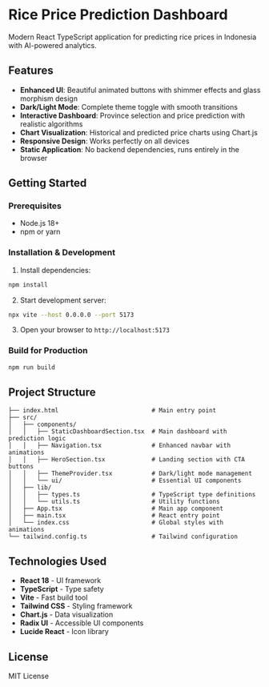 # Rice Price Prediction Dashboard

Modern React TypeScript application for predicting rice prices in Indonesia with AI-powered analytics.

## Features

- **Enhanced UI**: Beautiful animated buttons with shimmer effects and glass morphism design
- **Dark/Light Mode**: Complete theme toggle with smooth transitions
- **Interactive Dashboard**: Province selection and price prediction with realistic algorithms
- **Chart Visualization**: Historical and predicted price charts using Chart.js
- **Responsive Design**: Works perfectly on all devices
- **Static Application**: No backend dependencies, runs entirely in the browser

## Getting Started

### Prerequisites
- Node.js 18+ 
- npm or yarn

### Installation & Development

1. Install dependencies:
```bash
npm install
```

2. Start development server:
```bash
npx vite --host 0.0.0.0 --port 5173
```

3. Open your browser to `http://localhost:5173`

### Build for Production

```bash
npm run build
```

## Project Structure

```
├── index.html                          # Main entry point
├── src/
│   ├── components/
│   │   ├── StaticDashboardSection.tsx  # Main dashboard with prediction logic
│   │   ├── Navigation.tsx              # Enhanced navbar with animations
│   │   ├── HeroSection.tsx             # Landing section with CTA buttons
│   │   ├── ThemeProvider.tsx           # Dark/light mode management
│   │   └── ui/                         # Essential UI components
│   ├── lib/
│   │   ├── types.ts                    # TypeScript type definitions
│   │   └── utils.ts                    # Utility functions
│   ├── App.tsx                         # Main app component
│   ├── main.tsx                        # React entry point
│   └── index.css                       # Global styles with animations
└── tailwind.config.ts                  # Tailwind configuration
```

## Technologies Used

- **React 18** - UI framework
- **TypeScript** - Type safety
- **Vite** - Fast build tool
- **Tailwind CSS** - Styling framework
- **Chart.js** - Data visualization
- **Radix UI** - Accessible UI components
- **Lucide React** - Icon library

## License

MIT License